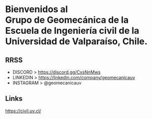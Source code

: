 # Bienvenidos al <br/> Grupo de Geomecánica de la  Escuela de Ingeniería civil de la Universidad de Valparaíso, Chile.

## RRSS
- DISCORD > https://discord.gg/CxsNnMws
- LINKEDIN > https://linkedin.com/company/geomecanicauv
- INSTAGRAM > @geomecanicauv

## Links
https://civil.uv.cl/
